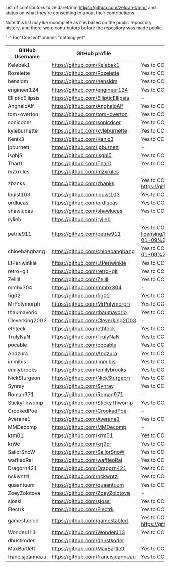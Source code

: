List of contributors to zeldaret/mm https://github.com/zeldaret/mm/ and status on what they're consenting to about their contributions.

Note this list may be incomplete as it is based on the public repository history, and there were contributors before the repository was made public.

"-" for "Consent" means "nothing yet"

GitHub Username | GitHub profile | Consent
-|-|-
Kelebek1            | https://github.com/Kelebek1            | Yes to CC0 https://github.com/louist103/mm-licensing/issues/1#issuecomment-1376517433
Rozelette           | https://github.com/Rozelette           | Yes to CC0 https://github.com/louist103/mm-licensing/issues/1#issuecomment-1386459048
hensldm             | https://github.com/hensldm             | Yes to CC0 https://github.com/louist103/mm-licensing/issues/1#issuecomment-1375075721
engineer124         | https://github.com/engineer124         | Yes to CC0 https://github.com/louist103/mm-licensing/issues/1#issuecomment-1376635452
EllipticEllipsis    | https://github.com/EllipticEllipsis    | -
AngheloAlf          | https://github.com/AngheloAlf          | Yes to CC0 https://github.com/louist103/mm-licensing/issues/1#issuecomment-1372258492
tom-overton         | https://github.com/tom-overton         | Yes to CC0 https://github.com/louist103/mm-licensing/issues/1#issuecomment-1371695434
sonicdcer           | https://github.com/sonicdcer           | Yes to CC0 https://github.com/louist103/mm-licensing/issues/1#issuecomment-1372477441
kyleburnette        | https://github.com/kyleburnette        | Yes to CC0 https://github.com/Dragorn421/oot-licensing/issues/1#issuecomment-1376410952
Kenix3              | https://github.com/Kenix3              | Yes to CC0 https://github.com/louist103/mm-licensing/issues/1#issuecomment-1397928651
jpburnett           | https://github.com/jpburnett           | -
isghj5              | https://github.com/isghj5              | Yes to CC0 https://github.com/louist103/mm-licensing/issues/1#issuecomment-1371788694
Thar0               | https://github.com/Thar0               | Yes to CC0 https://github.com/louist103/mm-licensing/issues/1#issuecomment-1372843374
mzxrules            | https://github.com/mzxrules            | -
zbanks              | https://github.com/zbanks              | Yes to CC0 https://github.com/Dragorn421/oot-licensing/issues/1#issuecomment-1371556445 https://github.com/louist103/mm-licensing/issues/1#issuecomment-1373086398
louist103           | https://github.com/louist103           | Yes to CC0 https://github.com/louist103/mm-licensing/issues/1#issuecomment-1371624733
ordlucas            | https://github.com/ordlucas            | Yes to CC0 https://github.com/louist103/mm-licensing/issues/1#issuecomment-1372313909
shawlucas           | https://github.com/shawlucas           | Yes to CC0 https://github.com/Dragorn421/oot-licensing/issues/1#issuecomment-1371370663
rylieb              | https://github.com/rylieb              | -
petrie911           | https://github.com/petrie911           | Yes to CC0 https://github.com/louist103/mm-licensing/blob/d8945051c9128cbc3174c4a71e1e708881a88273/consents/discord/Screenshot%20from%202023-01-09%2015-42-30.png
chloebangbang       | https://github.com/chloebangbang       | Yes to CC0 https://github.com/louist103/mm-licensing/blob/master/consents/discord/Screenshot%20from%202023-01-09%2016-00-26.png
LtPeriwinkle        | https://github.com/LtPeriwinkle        | Yes to CC0 https://github.com/louist103/mm-licensing/issues/1#issuecomment-1371763492
retro-git           | https://github.com/retro-git           | Yes to CC0 https://github.com/louist103/mm-licensing/issues/1#issuecomment-1372934323
Zelllll             | https://github.com/Zelllll             | Yes to CC0 (privately, see private/)
mmbx304             | https://github.com/mmbx304             | -
fig02               | https://github.com/fig02               | Yes to CC0 https://github.com/louist103/mm-licensing/issues/1#issuecomment-1372819890
MrPolymorph         | https://github.com/MrPolymorph         | Yes to CC0 https://github.com/louist103/mm-licensing/issues/1#issuecomment-1383163232
thaumavorio         | https://github.com/thaumavorio         | Yes to CC0 https://github.com/louist103/mm-licensing/issues/1#issuecomment-1401223778
Cleverking2003      | https://github.com/Cleverking2003      | -
ethteck             | https://github.com/ethteck             | Yes to CC0 https://github.com/louist103/mm-licensing/issues/1#issuecomment-1371701751
TrulyNaN            | https://github.com/TrulyNaN            | Yes to CC0 https://github.com/louist103/mm-licensing/issues/1#issuecomment-1371776011
pocable             | https://github.com/pocable             | Yes to CC0 https://github.com/louist103/mm-licensing/issues/1#issuecomment-1372977652
Andzura             | https://github.com/Andzura             | Yes to CC0 https://github.com/louist103/mm-licensing/issues/1#issuecomment-1373404846
immibis             | https://github.com/immibis             | Yes to CC0 https://github.com/louist103/mm-licensing/issues/1#issuecomment-1383154900
emilybrooks         | https://github.com/emilybrooks         | Yes to CC0 https://github.com/Dragorn421/oot-licensing/issues/1#issuecomment-1370037184
NickSturgeon        | https://github.com/NickSturgeon        | Yes to CC0 https://github.com/louist103/mm-licensing/blob/master/consents/discord/NickSturgeon.PNG
Synray              | https://github.com/Synray              | Yes to CC0 https://github.com/louist103/mm-licensing/issues/1#issuecomment-1376374738
Roman971            | https://github.com/Roman971            | -
StickyThwomp        | https://github.com/StickyThwomp        | Yes to CC0 https://github.com/louist103/mm-licensing/issues/1#issuecomment-1372261757
CrookedPoe          | https://github.com/CrookedPoe          | -
Averane1            | https://github.com/Averane1            | Yes to CC0 https://github.com/louist103/mm-licensing/issues/1#issuecomment-1374878570
MMDecomp            | https://github.com/MMDecomp            | -
krm01               | https://github.com/krm01               | Yes to CC0 https://github.com/louist103/mm-licensing/issues/1#issuecomment-1372356314
krj9c               | https://github.com/krj9cr              | Yes to CC0 https://github.com/louist103/mm-licensing/issues/1#issuecomment-1401301855
SailorSnoW          | https://github.com/SailorSnoW          | Yes to CC0 https://github.com/louist103/mm-licensing/issues/1#issuecomment-1372985074
waffleoRai          | https://github.com/waffleoRai          | Yes to CC0 https://github.com/louist103/mm-licensing/issues/1#issuecomment-1372492702
Dragorn421          | https://github.com/Dragorn421          | Yes to CC0 https://github.com/louist103/mm-licensing/issues/1#issuecomment-1372244114
nckwntzl            | https://github.com/nckwntzl            | Yes to CC0 https://github.com/louist103/mm-licensing/issues/1#issuecomment-1371627745
quaantuum           | https://github.com/quaantuum           | Yes to CC0 https://github.com/Dragorn421/oot-licensing/issues/1#issuecomment-1401361079
ZoeyZolotova        | https://github.com/ZoeyZolotova        | -
sjossi              | https://github.com/sjossi              | Yes to CC0 https://github.com/louist103/mm-licensing/issues/1#issuecomment-1372270765
Electrk             | https://github.com/Electrk             | Yes to CC0 https://github.com/louist103/mm-licensing/issues/1#issuecomment-1371635136
gamestabled         | https://github.com/gamestabled         | Yes to CC0 https://github.com/Dragorn421/oot-licensing/issues/1#issuecomment-1370279048 https://github.com/louist103/mm-licensing/issues/1#issuecomment-1372451222
WonderJ13           | https://github.com/WonderJ13           | Yes to CC0 https://github.com/louist103/mm-licensing/issues/1#issuecomment-1371754829
dhustkoder          | https://github.com/dhustkoder          | -
MaxBartlett         | https://github.com/MaxBartlett         | Yes to CC0 https://github.com/louist103/mm-licensing/issues/1#issuecomment-1371772913
francisjeanneau     | https://github.com/francisjeanneau     | Yes to CC0 https://github.com/louist103/mm-licensing/issues/1#issuecomment-1421824700




